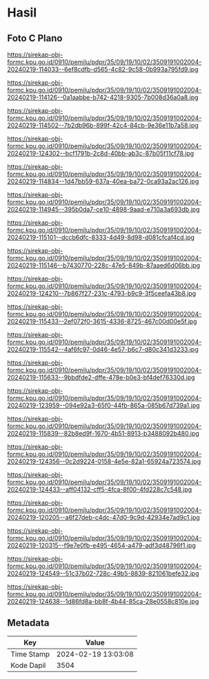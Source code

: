 # Hasil

## Foto C Plano

https://sirekap-obj-formc.kpu.go.id/0910/pemilu/pdpr/35/09/19/10/02/3509191002004-20240219-114033--6ef8cdfb-d565-4c82-9c58-0b993a795fd9.jpg

https://sirekap-obj-formc.kpu.go.id/0910/pemilu/pdpr/35/09/19/10/02/3509191002004-20240219-114126--0a1aabbe-b742-4218-9305-7b008d36a0a8.jpg

https://sirekap-obj-formc.kpu.go.id/0910/pemilu/pdpr/35/09/19/10/02/3509191002004-20240219-114502--7b2db96b-899f-42c4-84cb-9e36e11b7a58.jpg

https://sirekap-obj-formc.kpu.go.id/0910/pemilu/pdpr/35/09/19/10/02/3509191002004-20240219-124302--bcf1791b-2c8d-40bb-ab3c-87b05f11cf78.jpg

https://sirekap-obj-formc.kpu.go.id/0910/pemilu/pdpr/35/09/19/10/02/3509191002004-20240219-114834--1d47bb59-637a-40ea-ba72-0ca93a2ac126.jpg

https://sirekap-obj-formc.kpu.go.id/0910/pemilu/pdpr/35/09/19/10/02/3509191002004-20240219-114945--395b0da7-ce10-4898-9aad-e710a3a693db.jpg

https://sirekap-obj-formc.kpu.go.id/0910/pemilu/pdpr/35/09/19/10/02/3509191002004-20240219-115101--dccb6dfc-8333-4d49-8d98-d081cfcaf4cd.jpg

https://sirekap-obj-formc.kpu.go.id/0910/pemilu/pdpr/35/09/19/10/02/3509191002004-20240219-115146--b7430770-228c-47e5-849b-87aaed6d06bb.jpg

https://sirekap-obj-formc.kpu.go.id/0910/pemilu/pdpr/35/09/19/10/02/3509191002004-20240219-124210--7b867f27-231c-4793-b9c9-3f5ceefa43b8.jpg

https://sirekap-obj-formc.kpu.go.id/0910/pemilu/pdpr/35/09/19/10/02/3509191002004-20240219-115433--2ef072f0-3615-4336-8725-467c00d00e5f.jpg

https://sirekap-obj-formc.kpu.go.id/0910/pemilu/pdpr/35/09/19/10/02/3509191002004-20240219-115542--4af6fc97-0d46-4e57-b6c7-d80c341d3233.jpg

https://sirekap-obj-formc.kpu.go.id/0910/pemilu/pdpr/35/09/19/10/02/3509191002004-20240219-115633--9bbdfde2-dffe-478e-b0e3-bf4def76330d.jpg

https://sirekap-obj-formc.kpu.go.id/0910/pemilu/pdpr/35/09/19/10/02/3509191002004-20240219-123959--094e92a3-65f0-44fb-865a-085b67d739a1.jpg

https://sirekap-obj-formc.kpu.go.id/0910/pemilu/pdpr/35/09/19/10/02/3509191002004-20240219-115839--82b8ed9f-1670-4b51-8913-b3488092b480.jpg

https://sirekap-obj-formc.kpu.go.id/0910/pemilu/pdpr/35/09/19/10/02/3509191002004-20240219-124356--0c2d9224-0158-4e5e-82a1-65924a723574.jpg

https://sirekap-obj-formc.kpu.go.id/0910/pemilu/pdpr/35/09/19/10/02/3509191002004-20240219-124433--aff04132-cff5-4fca-8f00-4fd228c7c548.jpg

https://sirekap-obj-formc.kpu.go.id/0910/pemilu/pdpr/35/09/19/10/02/3509191002004-20240219-120205--a6f27deb-c4dc-47d0-9c9d-42934e7ad9c1.jpg

https://sirekap-obj-formc.kpu.go.id/0910/pemilu/pdpr/35/09/19/10/02/3509191002004-20240219-120315--f9e7e0fb-e495-4654-a479-adf3d48796f1.jpg

https://sirekap-obj-formc.kpu.go.id/0910/pemilu/pdpr/35/09/19/10/02/3509191002004-20240219-124549--51c37b02-728c-49b5-8839-821061befe32.jpg

https://sirekap-obj-formc.kpu.go.id/0910/pemilu/pdpr/35/09/19/10/02/3509191002004-20240219-124638--1d86fd8a-bb8f-4b44-85ca-28e0558c810e.jpg


## Metadata

| Key        | Value               |
| ---------- | ------------------- |
| Time Stamp | 2024-02-19 13:03:08 |
| Kode Dapil | 3504                |



